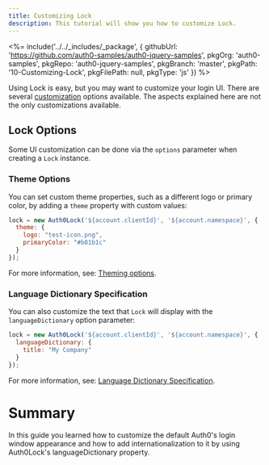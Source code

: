 ```yaml
---
title: Customizing Lock
description: This tutorial will show you how to customize Lock.
---
```


<%= include('../../_includes/_package', {
  githubUrl: 'https://github.com/auth0-samples/auth0-jquery-samples',
  pkgOrg: 'auth0-samples',
  pkgRepo: 'auth0-jquery-samples',
  pkgBranch: 'master',
  pkgPath: '10-Customizing-Lock',
  pkgFilePath: null,
  pkgType: 'js'
}) %>

Using Lock is easy, but you may want to customize your login UI. There are several [customization](/libraries/lock/v10/customization) options available. The aspects explained here are not the only customizations available.

## Lock Options

Some UI customization can be done via the `options` parameter when creating a `Lock` instance.

### Theme Options

You can set custom theme properties, such as a different logo or primary color, by adding a `theme` property with custom values:

```javascript
lock = new Auth0Lock('${account.clientId}', '${account.namespace}', {
  theme: {
    logo: "test-icon.png",
    primaryColor: "#b81b1c"
  }
});
```
For more information, see: [Theming options](/libraries/lock/v10/ui-customization).

### Language Dictionary Specification

You can also customize the text that `Lock` will display with the `languageDictionary` option parameter:

```javascript
lock = new Auth0Lock('${account.clientId}', '${account.namespace}', {
  languageDictionary: {
    title: "My Company"
  }
});
```

For more information, see: [Language Dictionary Specification](/libraries/lock/v10/i18n).

# Summary

In this guide you learned how to customize the default Auth0's login window appearance and how to add internationalization to it by using Auth0Lock's languageDictionary property.
